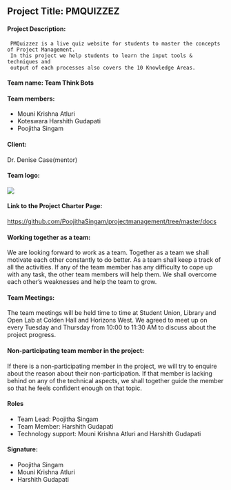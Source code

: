 ## Project Title: PMQUIZZEZ 

#### Project Description: 
     PMQuizzez is a live quiz website for students to master the concepts of Project Management. 
     In this project we help students to learn the input tools & techniques and 
     output of each processes also covers the 10 Knowledge Areas. 
     
#### Team name: Team Think Bots

#### Team members:

- Mouni Krishna Atluri
- Koteswara Harshith Gudapati
- Poojitha Singam

#### Client: 
Dr. Denise Case(mentor)
<br>
#### Team logo:
![](https://github.com/PoojithaSingam/projectmanagement/blob/master/poo.PNG)

#### Link to the Project Charter Page:
https://github.com/PoojithaSingam/projectmanagement/tree/master/docs

#### Working together as a team:	
We are looking forward to work as a team. Together as a team we shall motivate each other constantly to do better. As a team shall keep a track of all the activities. If any of the team member has any difficulty to cope up with any task, the other team members will help them. We shall overcome each other’s weaknesses and help the team to grow.

#### Team Meetings: 
The team meetings will be held time to time at Student Union, Library and Open Lab at Colden Hall and Horizons West. We agreed to meet up on every Tuesday and Thursday from 10:00 to 11:30 AM to discuss about the project progress. 

#### Non-participating team member in the project:
If there is a non-participating member in the project, we will try to enquire about the reason about their non-participation. If that member is lacking behind on any of the technical aspects, we shall together guide the member so that he feels confident enough on that topic. 


#### Roles
- Team Lead: Poojitha Singam
- Team Member: Harshith Gudapati 
- Technology support: Mouni Krishna Atluri and Harshith Gudapati

#### Signature:

 - Poojitha Singam
 - Mouni Krishna Atluri
 - Harshith Gudapati

            
